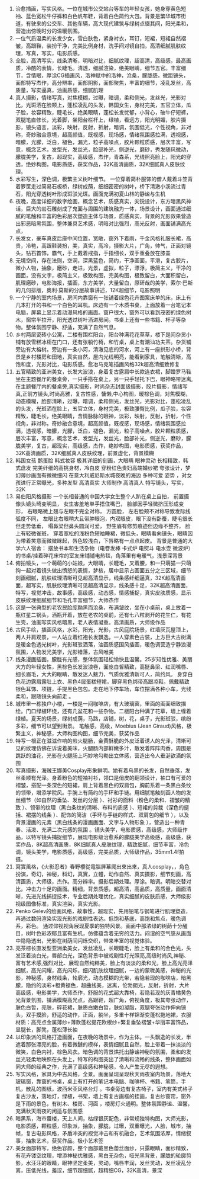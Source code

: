 1. 治愈插画，写实风格。一位在城市公交站台等车的年轻女孩，她身穿黄色短袖、蓝色宽松牛仔裤和白色帆布鞋，背着白色简约大包。背景是繁华城市街道，有驶来的公交车、其他车辆，高大现代建筑与绿树点缀其间，阳光柔和，营造出傍晚时分的温暖氛围。
2. 一位气质温柔的长发少女，雪白肤色，紧身衬衣，耳钉，短裙，短裙自然褶皱，高跟鞋，装扮干净，完美比例身材，洗手间对镜自拍，高清细腻肌肤纹理，写真，写实，电影质感。
3. 全脸，高清写实，线条清晰，明暗对比，细腻纹理，超高清，高级感，最高画质，冷酷的表情，长睫毛。清透，细腻渲染，绝美眼睛，细节五官。丰富细节，含情眼，厚涂CG插画风，洛神赋中的洛神，沧桑，朦胧感，微距镜头，面部特写杰作，高分辨率，面部阴影，面部聚焦，丰富的细节，凌乱发丝，高质量，写实逼真，油画质感，细腻肌理
4. 真人摄影，情绪写真，对焦模糊，过曝，暗调，柔和侧光，发丝光，光影对比，光斑洒在脸颊上，蓬松凌乱的头发，韩国女生，身材完美，五官立体，瓜子脸，妆容精致，睫毛长，绝美眼睛，蓬松长发忧郁，小背心，破牛仔短裤，双腿笔直修长，光着脚，坐阳台栏杆上，绿植，看远方，阳光明媚，胶片摄影，镜头语言，淡彩，映射，反射，折射，暗调，氛围低光，个性视角，非对称，奇妙融合意境，超高颜值，既视感，现场感，情绪氛围感拉满，透视感，暗朦，光朦，泛白，褪色，漏光，粒子高噪点，胶片颗粒质感，层次丰富，写意，概念艺术，发型光，发丝光，脸部补光，侧逆光，磨砂，秀发随风微动，朦胧美学，复古，超现实，高级感，杰作，青森系，光线照亮脸上，阳光的穿透，绝妙构图，电影质感，获奖作品，32K高清画质，32K细腻真人皮肤纹理。
5. 水彩写生，深色调，极繁主义树叶细节。 一位穿着简朴服饰的僧人戴着斗笠背着箩筐走过简易石板桥，绿树成荫，细细密密的树叶，桥下清澈小溪流过青石，阳光穿透树叶形成斑驳光斑。画面充满初夏山林的静谧与生机
6. 夜晚，高度详细的数字绘画，概念艺术，质感真实，尖锐设计，东方暗黑风神话，巨大的岩石雕刻成了鬼面与周围的建筑融为一体，场景设计，画面通过细腻的笔触和丰富的色彩层次塑造主体与场景，质感真实，背景的光影效果营造出邪恶暗黑氛围，整体兼具艺术感，明暗对比强烈，高光反射，画面铺满高光点，
7. 长发女，豪车真皮后座中间位置，宽敞，窗外下着雨，千金风格礼服长裙，高贵，冷艳，高跟鞋装扮，美，真实，高冷，摄影大片，广角，帅气，正面对镜头，钻石首饰，霸气，手上戴着戒指，手指细长，双手重叠放在膝盖
8. 无境空间，存在法则，空洞，深黑蓝色，简约，干净画面，平滑，复古胶片，微小人物，抽象，磨砂，走进，光景，虚拟，粒子，漂浮，极简主义，干净的画面，没有文字，极简主义，极致构图，完美构图，极致留白，大面积留白，肌理磨砂，电影海报，插画，东方美学，大量留白，原研哉的美学，索尔·巴斯的几何排版，奥利·莫斯的分层故事讲述，12K超细节，电影照明
9. 一个宁静的室内场景，房间内靠窗有一张铺着绿色花卉图案床单的床，床上有几本打开的书和一个白色的耳机。床边有一个木质书桌，上面放着一台笔记本电脑，屏幕上显示着动漫风格的画面。窗户很大，窗外可以看到茂密的绿色树木，窗帘半拉开，阳光透过树叶洒进房间。书桌上还有一些书籍、杯子等杂物。整体氛围宁静、舒适，充满了自然气息。
10. 乡村两层瓷砖小公寓，二楼有围栏阳台，阳台种满花花草草，楼下是间杂货小铺有放雪糕冰柜在门口，还有张躺竹椅，和竹桌，桌上有潮汕功夫茶。杂货铺旁边有大榕树。旁边有一条小河，清澈见底的河水，河上有一座拱形小桥，背景是乡村楼房和田地，真实自然，屋内光线明亮，能看到家具，笔触清晰，高饱和度，光影对比，电影质感。愈冶马克笔插画风格32k超高清细致修复
11. 五官精致的亚洲美女，长发大波浪，身着复古露肩中长款连衣裙，脚蹬罗马鞋坐在主题餐厅的餐桌旁，一只手搭在桌上，另一只手轻托下巴，眼神略带迷离,在主题餐厅内的餐桌旁,真实摄影，时尚杂志封面级摄影，胶片摄影，情绪写真,正前方镜头,时尚高雅，复古性感，慵懒,中心构图，暖棕色调，对焦模糊，动态模糊，脸部清晰，过曝，暗调，柔和侧光，发丝光，光影对比，蓬松凌乱的头发，光斑洒在脸上，五官立体，身材完美，极致腰臀比例，瓜子脸，妆容精致，睫毛长，绝美眼睛，含情脉脉的眼神，淡彩，映射，反射，折射，个性视角，非对称，奇妙融合意境，超高颜值，既视感，现场感，情绪氛围感拉满，透视感，暗朦，光朦，泛白，褪色，漏光，粒子高噪点，胶片颗粒质感，层次丰富，写意，概念艺术，发型光，发丝光，脸部补光，侧逆光，磨砂，朦胧美学，复古，超现实，高级感，杰作，绝妙构图，电影质感，获奖作品，32K高清画质，32K细腻真人皮肤纹理，前景虚化，背景模糊
12. 韩国女孩 鹅蛋脸 韩式妆容 极其详细的刻画，大眼睛 眼神灵动 长相精致，韩式盘发 完美纤细的高挑身材，冷白皮 穿粉红色贵妇高端婚纱裙 夸张设计，梦幻薄纱画面有微微细闪 在意大利威尼斯水城夜晚的海边 多种可爱 姿势 ，对女孩进行正常曝光，多种发型 高清真实 大师制作 高清真人 特写镜头，写实，32K
13. 易伯阳风格摄影 一个长相普通的中国大学女生整个人趴在桌上自拍， 前置摄像头镜头畸变明显， 女生害羞地单手捂住嘴巴， 脸部因手轻微挤压形成变形， 右眼略微上翘与左眼不完全对称， 方圆脸， 左右脸颊不对称导致发际线弧度不同， 左眼比右眼稍大且带肿眼泡，内双眼皮，眼下没有卧蚕，睫毛很长但走势低垂， 塌鼻梁但鼻头圆润可爱， 野生眉有修剪痕迹但边缘不整齐， 脸上有轻微雀斑， 穿着宽松的浅粉色短袖睡裙，微低头，眼睛看向镜头，眼睛因为带着笑意而微微眯起，唇色较浅白，下唇略有一点点起皮。 背景是普通的大学六人宿舍： 摆放书本和生活杂物（电卷发棒 卡式炉 电熨斗 电水壶 微波炉）的书桌/挂着碎花床帘的室友床铺铺电热毯，角落里有电暖气，浅景深背景
14. 俯拍镜头，一个萌萌的小姑娘，大眼睛，长睫毛，叉着腰，和一只萌猫一只萌狗一起对着镜头做出愤怒的表情，梦核，居中显示占画面五分之三区域，细节刻画细腻，肌肤纹理清晰可见超高清显示，线条感纤细逼真，32K超高清画面，超写实，肌肤纹理清晰可见超高清显示，线条感十足，32K超高清画面，特写，视觉冲击，故事感，高级感，动态感，情感捕捉，真实皮肤质感，显示皮肤纹理细腻细节和毛孔丰富细节，大师杰作
15. 这是一张典型的老农民脸庞黝黑而沧桑，布满皱纹，坐在小桌前，桌上放着一瓶红星二锅头，酒瓶开着，放在老农的桌前，还有七八粒剥开的花生仁，有花生壳，油画写实风格暗黑，老人表情凝重。高清画质，大师级作品
16. 古风手绘，插画风格，水彩，阳光，光影，古风庭院场景，红墙灰瓦屋顶上，两人并肩观景，一人站立着红袍长发飘逸，一人穿素色古装，上方巨大古树满是暖金色透光树叶，光影斑驳洒落，油画质感国风插画，暖色调营造宁静浪漫氛围，人物发光美学，光影错落，古风唯美
17. 线条漫画插画，朦胧有光感，整体氛围轻松愉快且温馨。25岁知性优雅、美丽大方的年轻女性，黑棕色长发波浪卷，面庞白皙精致，高挺鼻梁、红润嘴唇、细长眉毛，大大的眼睛，散发迷人魅力，气质优雅清新可人，简约风。 身穿白色花边露肩露肚上衣、黑色4层蛋糕短裙，脚穿黑色绑带高跟凉鞋，佩戴精致银色耳饰、项链，手提黑色包包。走在地下停车场，车位摆满各种小车，光线柔和，跟随镜头向前走 。
18. 城市里一栋独户小楼，一楼是一间咖啡店，有大玻璃窗，里面的画面细致描绘。门口绿植环绕，还有几盆花和一些杂物。二楼阳台种满了花草，墙上缠着绿植。夏天的场景，绿树成荫，马路，店铺，树，花，桌子，光影斑驳，缤纷多彩，细节可以望到街景。 笔触感，高级，Moebius (Jean Giraud)风格，极繁主义，神秘感，大师构图构图，细节完美，获奖作品
19. 特写一根正在滋滋作响的煎火腿肠，金黄酥脆的外皮泛着诱人的光泽，清晰可见的纹理仿佛在诉说着美味，火腿肠内部鲜嫩多汁，散发着阵阵肉香，周围是跳跃的油花，光影在火腿肠上巧妙地勾勒出立体感，营造出令人垂涎欲滴的氛围
20. 写真摄影，海贼王娜美Cosplay形象鲜明。她有着乌黑的长发，自然垂落，发丝柔顺有光泽。身着粉色的短袖衬衫，领口是俏皮的翻领设计，袖口有可爱的褶皱，搭配一条深色的短裙，肩上背着黑色的双肩包，胸前系着一条黑白条纹的领带，增添学院风。手腕上有简约的手环和手链。用细腻笔触刻画人物的发丝细节（如自然的垂坠、发丝的分层 ）、衬衫的面料（粉色的柔和、褶皱的精致 ）、领带的纹理（黑白条纹的清晰、布料的质感 ）、短裙的剪裁（深色的挺括、裙摆的线条 ）、配饰的简洁（手环与手链的样式、双肩包的细节 ），以及背景漫画的元素（黑白线条的漫画画面、文字与人物形象 ），营造出一种青春、活泼、充满二次元感的氛围 。镜头美学，电影质感，高级感，大师级作品，以特写镜头捕捉细节，展现电影级治愈系的朦胧美学高级感，高级感，获奖作品，8K超高清画质，8K细腻真人皮肤纹理，精致细腻，细节丰富，冷色调，镜头美学，电影质感，高级感，完美品质，大师级作品，35mm1.4f拍摄。
21. 寫實風格，《火影忍者》春野櫻從電腦屏幕爬出來出來，真人cosplay，，角色扮演，奇幻，神秘，科幻，真實，立體，动作自然、真实摄影，细节刻画，高清画质，大师级，杰作。高分辨率。摄影后期处理。厚涂。暗调。明暗交替对比。冲击力十足的画面。精细，背景质感，超高清，高品质，高质量，画面清晰，先进光线捕捉技术，专业后期处理优化，真实细腻的皮肤质感，大师级影视级图像标准，真实渲染，真实光影。
22. Penko Gelev的绘画风格，故事性，超现实，先用铅笔与钢笔进行肌理塑造，再通过数码渲染实现光影的戏剧性表达。低饱和基底，高饱和焦点，暖色调系，彩色。 通过仰视视角展现夏季的独特风景。画面中那浓绿的树荫十分醒目，树叶色彩浓郁且富有生机，仿佛蕴含着无穷的活力。闷湿的空气感从画面中隐隐透出，光影在树荫间闪烁交织，带来丰富的视觉体验。
23. 亮茶棕长直发型亚洲柔美女，发丝凌乱，长眼睫毛，脸上有柔和的金色光，头发泛着淡白光，唇部白光，深色背景中被戏剧性灯光照亮,高级时尚风,神秘、富有艺术感,强烈对比、展现自然纯粹美，脸上有淡淡的柔和光，脸上高光亮泽细腻，高光闪耀，高光闪烁，细闪肌肤纹理细腻，一边的蒙昽美感，神秘的光影，神秘感，身材线条，轮廓光，动态模糊的光带，若隐若现的咖啡店，暗黑朦，隐约的淡彩+橙黄褪色，超曲线美，迷离，伦勃朗光，反射，折射，大片高级感，电影美学，大师杰作，舒服的花式超大靠椅，若隐若现的灰青橘黄色光背景氛围，铺满模糊高光点，高跟鞋，超广角，俯视角度，极其夸张动作，肤色白晢，亮肤，碎花裙，肤质白嫩白晢，肤如凝脂，双腿夸张动作伸向镜头，双手摸脸，舒适的动作，正面，躺坐，多重十样锦渐变蓬松拖地裙，衣服材质：高亮点金属薄纱+薄款蓬松提花欧根纱+繁复垂坠褶皱+华丽丰富饰品，显腿长，脚凳，蓬松薄长袖
24. 以印象派的风格打造画面，在夜晚的场景中，作为主体。一头飘逸的长发，半遮着那张漂亮的脸，有着微醺的模样，表情细腻且自然，脸上带着一抹淡淡的微笑，白色内衬，棕色风衣。暗色调的背景烘托出静谧神秘的氛围，柔和的发丝光轻柔地映照在头发上，特写的构图突出了清晰和流畅的线条，整体画面如同大师的经典之作，充满了高级感和神秘感，令人产生无尽的遐想。
25. 写实风格，家具为中古风格，全景。画面呈现呈现秋天雨夜室内场景，落地大玻璃窗，靠窗的书桌，桌上有打开的笔记本电脑、咖啡杯、书籍、笔筒，手机，散乱的图纸，波西米亚风格台灯 。书桌旁边有复古椅子，室内有美式格子复古沙发，落地灯，绿植，书架，墙上有复古画框的挂画，复古纱窗帘，窗外是下雨的景色，有树木、楼房、河面 ，楼房灯火通明。整体氛围静谧、温馨，充满秋天雨夜的闲适与氛围感
26. 暗黑系，海市蜃楼，天上人间，枯绿银灰配色，非常规独特构图，大师光影，电影质感，颗粒感，印象派，抽象，朦胧，过曝，双重曝光，人脸，城市，抽帧，复古电影风格，矛盾冲突的视觉冲击和有机融合，艺术氛围浓厚，情绪叙事，抽象艺术，获奖作品。极小艺术签
27. 美女面部特写，绝色容颜，整个面部戴黑色蕾丝面纱，只露眼睛，面纱精致，有花卉镂空纹理，增添神秘优雅感，黑白无杂色，哑光黑背景，朦胧的轮廓剪影，水汪汪的眼睛，眼神坚定柔美，灵动，嘴唇丰润，发丝灵动，发丝凌乱分离，压低光线，羞涩，细节超细腻，超精细CG，32K高清，景深
